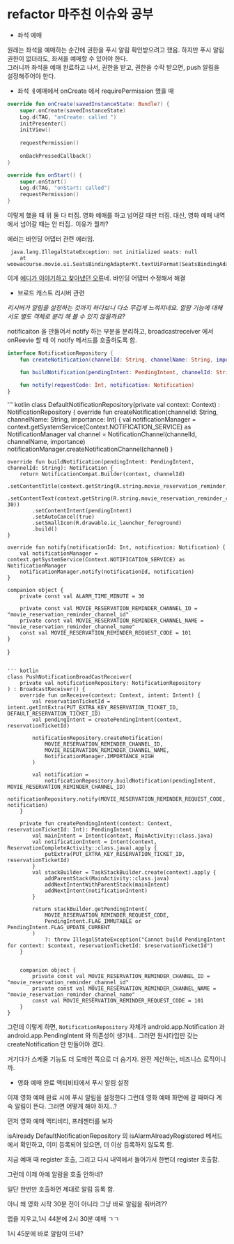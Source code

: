# refactor 마주친 이슈와 공부

- 좌석 예매

원래는 좌석을 예매하는 순간에 권한을 푸시 알림 확인받으려고 했음.
하지만 푸시 알림 권한이 없더라도, 좌서을 예매할 수 있어야 한다.  
그러니까 좌석을 예매 완료하고 나서, 권한을 받고, 권한을 수락 받으면, push 알림을 설정해주어야 한다.

- 좌석 ㅔ예매에서 onCreate 에서 requirePermission 했을 때

``` kotlin
override fun onCreate(savedInstanceState: Bundle?) {
    super.onCreate(savedInstanceState)
    Log.d(TAG, "onCreate: called ")
    initPresenter()
    initView()
    
    requestPermission()
    
    onBackPressedCallback()
}
```

``` kotlin
override fun onStart() {
    super.onStart()
    Log.d(TAG, "onStart: called")
    requestPermission()
}
```

이렇게 했을 때 위 둘 다 터짐.
영화 예매를 하고 넘어갈 때만 터짐.
대신, 영화 예매 내역에서 넘어갈 때는 안 터짐..
이유가 뭘까?

에러는 바인딩 어댑터 관련 에러임.

```agsl
 java.lang.IllegalStateException: not initialized seats: null
    at woowacourse.movie.ui.SeatsBindingAdapterKt.textUiFormat(SeatsBindingAdapter.kt:16)
```

이게 [에디가 이야기하고 찾아냈던 오류](https://fre2-dom.tistory.com/571)네. 바인딩 어댑터 수정해서 해결

- 브로드 캐스트 리시버 관련

_리시버가 알림을 설정하는 것까지 하다보니 다소 무겁게 느껴지네요.
알람 기능에 대해서도 별도 객체로 분리 해 볼 수 있지 않을까요?_

notificaiton 을 만들어서 notify 하는 부분을 분리하고, broadcastreceiver 에서 onReevie 할 때 이 notify 메서드를 호출하도록 함.

``` kotlin
interface NotificationRepository {
    fun createNotification(channelId: String, channelName: String, importance: Int)

    fun buildNotification(pendingIntent: PendingIntent, channelId: String): Notification

    fun notify(requestCode: Int, notification: Notification)
}
```

''' kotlin
class DefaultNotificationRepository(private val context: Context) : NotificationRepository {
override fun createNotification(channelId: String, channelName: String, importance: Int) {
val notificationManager = context.getSystemService(Context.NOTIFICATION_SERVICE) as NotificationManager
val channel = NotificationChannel(channelId, channelName, importance)
notificationManager.createNotificationChannel(channel)
}

    override fun buildNotification(pendingIntent: PendingIntent, channelId: String): Notification {
        return NotificationCompat.Builder(context, channelId)
            .setContentTitle(context.getString(R.string.movie_reservation_reminder_title))
            .setContentText(context.getString(R.string.movie_reservation_reminder_content, 30))
            .setContentIntent(pendingIntent)
            .setAutoCancel(true)
            .setSmallIcon(R.drawable.ic_launcher_foreground)
            .build()
    }

    override fun notify(notificationId: Int, notification: Notification) {
        val notificationManager = context.getSystemService(Context.NOTIFICATION_SERVICE) as NotificationManager
        notificationManager.notify(notificationId, notification)
    }

    companion object {
        private const val ALARM_TIME_MINUTE = 30

        private const val MOVIE_RESERVATION_REMINDER_CHANNEL_ID = "movie_reservation_reminder_channel_id"
        private const val MOVIE_RESERVATION_REMINDER_CHANNEL_NAME = "movie_reservation_reminder_channel_name"
        const val MOVIE_RESERVATION_REMINDER_REQUEST_CODE = 101
    }

}

```

''' kotlin
class PushNotificationBroadCastReceiver(
    private val notificationRepository: NotificationRepository
) : BroadcastReceiver() {
    override fun onReceive(context: Context, intent: Intent) {
        val reservationTicketId = intent.getIntExtra(PUT_EXTRA_KEY_RESERVATION_TICKET_ID, DEFAULT_RESERVATION_TICKET_ID)
        val pendingIntent = createPendingIntent(context, reservationTicketId)

        notificationRepository.createNotification(
            MOVIE_RESERVATION_REMINDER_CHANNEL_ID,
            MOVIE_RESERVATION_REMINDER_CHANNEL_NAME,
            NotificationManager.IMPORTANCE_HIGH
        )

        val notification =
            notificationRepository.buildNotification(pendingIntent, MOVIE_RESERVATION_REMINDER_CHANNEL_ID)
        notificationRepository.notify(MOVIE_RESERVATION_REMINDER_REQUEST_CODE, notification)
    }

    private fun createPendingIntent(context: Context, reservationTicketId: Int): PendingIntent {
        val mainIntent = Intent(context, MainActivity::class.java)
        val notificationIntent = Intent(context, ReservationCompleteActivity::class.java).apply {
            putExtra(PUT_EXTRA_KEY_RESERVATION_TICKET_ID, reservationTicketId)
        }
        val stackBuilder = TaskStackBuilder.create(context).apply {
            addParentStack(MainActivity::class.java)
            addNextIntentWithParentStack(mainIntent)
            addNextIntent(notificationIntent)
        }

        return stackBuilder.getPendingIntent(
            MOVIE_RESERVATION_REMINDER_REQUEST_CODE,
            PendingIntent.FLAG_IMMUTABLE or PendingIntent.FLAG_UPDATE_CURRENT
        )
            ?: throw IllegalStateException("Cannot build PendingIntent for context: $context, reservationTicketId: $reservationTicketId")
    }


    companion object {
        private const val MOVIE_RESERVATION_REMINDER_CHANNEL_ID = "movie_reservation_reminder_channel_id"
        private const val MOVIE_RESERVATION_REMINDER_CHANNEL_NAME = "movie_reservation_reminder_channel_name"
        const val MOVIE_RESERVATION_REMINDER_REQUEST_CODE = 101
    }
}

```

그런데 이렇게 하면, `NotificationRepository` 자체가 android.app.Notification 과 android.app.PendingIntent 와 의존성이 생기네..
그러면 원시타입만 갖는 createNotification 만 만들어야 겠다.

거기다가 스케줄 기능도 더 도메인 쪽으로 더 숨기자.
완전 계산하는, 비즈니스 로직이니까.

- 영화 예매 완료 액티비티에서 푸시 알림 설정

이제 영화 예매 완료 시에 푸시 알림을 설정한다
그런데 영화 예매 화면에 갈 때마다 계속 알림이 뜬다.
그러면 어떻게 해야 하지...?

먼저 영화 예매 액티비티, 프레젠터를 보자

isAlready DefaultNotificationRepository 의 isAlarmAlreadyRegistered 메서드에서 확인하고, 이미 등록되어 있으면, 더 이상 등록하지 않도록 함.

지금 예매 때 register 호출, 그리고 다시 내역에서 들어가서 한번더 register 호출함.

그런데 이제 아예 알람을 호출 안하네?

일단 한번만 호출하면 제대로 알림 등록 함.

아니 왜 영화 시작 30분 전이 아니라 그냥 바로 알림을 줘버려??

앱을 지우고,1시 44분에 2시 30분 예매 ㄱㄱ

1시 45분에 바로 알람이 뜨네?
